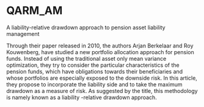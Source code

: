 QARM_AM
=======

A liability-relative drawdown approach to pension asset liability management


Through their paper released in 2010, the authors Arjan Berkelaar and Roy Kouwenberg,
have studied a new portfolio allocation approach for pension funds. Instead of using 
the traditional asset only mean variance optimization, they try to consider the particular
characteristics of the pension funds, which have obligations towards their beneficiaries
and whose portfolios are especially exposed to the downside risk. In this article, they
propose to incorporate the liability side and to take the maximum drawdown as a measure
of risk. As suggested by the title, this methodology is namely known as a liability
-relative drawdown approach.
